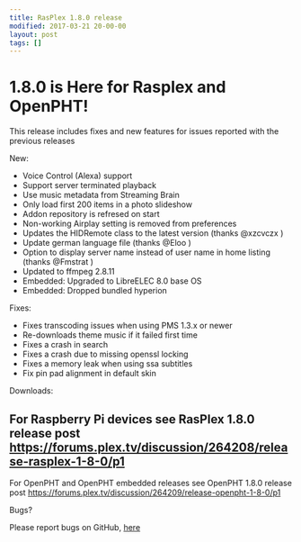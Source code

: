 ```yaml
---
title: RasPlex 1.8.0 release
modified: 2017-03-21 20-00-00
layout: post
tags: []
---
```


# 1.8.0 is Here for Rasplex and OpenPHT!

This release includes fixes and new features for issues reported with the previous releases

New:

- Voice Control (Alexa) support
- Support server terminated playback
- Use music metadata from Streaming Brain
- Only load first 200 items in a photo slideshow
- Addon repository is refresed on start
- Non-working Airplay setting is removed from preferences
- Updates the HIDRemote class to the latest version (thanks @xzcvczx )
- Update german language file (thanks @Eloo )
- Option to display server name instead of user name in home listing (thanks @Fmstrat )
- Updated to ffmpeg 2.8.11
- Embedded: Upgraded to LibreELEC 8.0 base OS
- Embedded: Dropped bundled hyperion

Fixes:

- Fixes transcoding issues when using PMS 1.3.x or newer
- Re-downloads theme music if it failed first time
- Fixes a crash in search
- Fixes a crash due to missing openssl locking
- Fixes a memory leak when using ssa subtitles
- Fix pin pad alignment in default skin

Downloads:

For Raspberry Pi devices see RasPlex 1.8.0 release post
<a href="https://forums.plex.tv/discussion/264208/release-rasplex-1-8-0/p1">https://forums.plex.tv/discussion/264208/release-rasplex-1-8-0/p1</a>
-
For OpenPHT and OpenPHT embedded releases see OpenPHT 1.8.0 release post
<a href="https://forums.plex.tv/discussion/264209/release-openpht-1-8-0/p1">https://forums.plex.tv/discussion/264209/release-openpht-1-8-0/p1</a>


Bugs?

Please report bugs on GitHub, <a href="https://github.com/RasPlex/RasPlex/issues">here</a>

